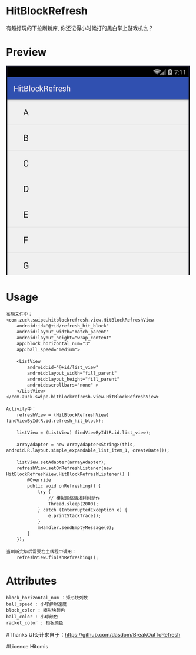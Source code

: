 # HitBlockRefresh
有趣好玩的下拉刷新库, 你还记得小时候打的黑白掌上游戏机么？

# Preview

<img src="preview/HitBlockRefresh.gif"/>

# Usage

    布局文件中：
    <com.zuck.swipe.hitblockrefresh.view.HitBlockRefreshView
        android:id="@+id/refresh_hit_block"
        android:layout_width="match_parent"
        android:layout_height="wrap_content"
        app:block_horizontal_num="3"
        app:ball_speed="medium">

        <ListView
            android:id="@+id/list_view"
            android:layout_width="fill_parent"
            android:layout_height="fill_parent"
            android:scrollbars="none" >
        </ListView>
    </com.zuck.swipe.hitblockrefresh.view.HitBlockRefreshView>

    Activity中：
        refreshView = (HitBlockRefreshView) findViewById(R.id.refresh_hit_block);

        listView = (ListView) findViewById(R.id.list_view);

        arrayAdapter = new ArrayAdapter<String>(this, android.R.layout.simple_expandable_list_item_1, createDate());

        listView.setAdapter(arrayAdapter);
        refreshView.setOnRefreshListener(new HitBlockRefreshView.HitBlockRefreshListener() {
            @Override
            public void onRefreshing() {
                try {
                    // 模拟网络请求耗时动作
                    Thread.sleep(2000);
                } catch (InterruptedException e) {
                    e.printStackTrace();
                }
                mHandler.sendEmptyMessage(0);
            }
        });

    当刷新完毕后需要在主线程中调用：
        refreshView.finishRefreshing();

# Attributes
    block_horizontal_num ：矩形块列数
    ball_speed : 小球弹射速度
    block_color : 矩形块颜色
    ball_color : 小球颜色
    racket_color : 挡板颜色

#Thanks
UI设计来自于：https://github.com/dasdom/BreakOutToRefresh

#Licence
Hitomis



